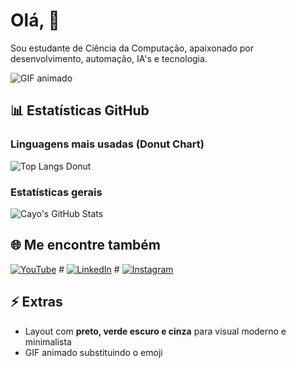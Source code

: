 # Olá, 👋

Sou estudante de Ciência da Computação, apaixonado por desenvolvimento, automação, IA's e tecnologia.

![GIF animado]([[[[https://media.giphy.com/media/3oEjI6SIIHBdRxXI40/giphy.gif](https://www.canva.com/design/DAG0YpuEkqk/2zkcNvPb1rGjx63EUvItXw/edit?utm_content=DAG0YpuEkqk&utm_campaign=designshare&utm_medium=link2&utm_source=sharebutton)](https://www.canva.com/design/DAG0YhK6dDc/nmcjpBRutktWM-mRb97Snw/edit?utm_content=DAG0YhK6dDc&utm_campaign=designshare&utm_medium=link2&utm_source=sharebutton)](https://cdn.discordapp.com/attachments/1043354895098593351/1422300368330690580/download_2_1.gif?ex=68dc2bf0&is=68dada70&hm=65a6bb3e80aad9e2cf90f970469739feddf40bb469abf5ac39c7733ddcdbafee&)](https://cdn.discordapp.com/attachments/757555400131477605/1422302937186697236/download_2_1.gif?ex=68dc2e55&is=68dadcd5&hm=d76942af5d1f6e21e1a81d9a2490413729eb1fc08c9a6b89e184ea703e3c1493&))

## 📊 Estatísticas GitHub

### Linguagens mais usadas (Donut Chart)
![Top Langs Donut](https://github-readme-stats.vercel.app/api/top-langs/?username=Cayozickler&layout=donut&theme=dark_green)

### Estatísticas gerais
![Cayo's GitHub Stats](https://github-readme-stats.vercel.app/api?username=Cayozickler&show_icons=true&theme=dark_green&count_private=true)


## 🌐 Me encontre também
[![YouTube](https://img.shields.io/badge/YouTube-%23FF0000?style=for-the-badge&logo=youtube&logoColor=white)](https://www.youtube.com/channel/SEU_CANAL) # [![LinkedIn](https://img.shields.io/badge/LinkedIn-%230077B5?style=for-the-badge&logo=linkedin&logoColor=white)](https://www.linkedin.com/in/seu-perfil) # [![Instagram](https://img.shields.io/badge/Instagram-%23E1306C?style=for-the-badge&logo=instagram&logoColor=white)](https://www.instagram.com/seu_perfil)  


## ⚡ Extras
- Layout com **preto, verde escuro e cinza** para visual moderno e minimalista
- GIF animado substituindo o emoji
